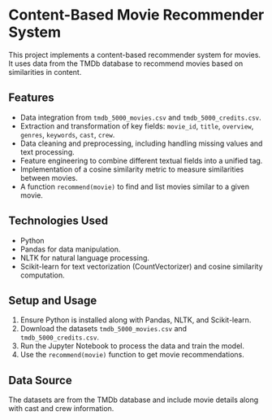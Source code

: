 # Content-Based Movie Recommender System

This project implements a content-based recommender system for movies. It uses data from the TMDb database to recommend movies based on similarities in content.

## Features

- Data integration from `tmdb_5000_movies.csv` and `tmdb_5000_credits.csv`.
- Extraction and transformation of key fields: `movie_id`, `title`, `overview`, `genres`, `keywords`, `cast`, `crew`.
- Data cleaning and preprocessing, including handling missing values and text processing.
- Feature engineering to combine different textual fields into a unified tag.
- Implementation of a cosine similarity metric to measure similarities between movies.
- A function `recommend(movie)` to find and list movies similar to a given movie.

## Technologies Used

- Python
- Pandas for data manipulation.
- NLTK for natural language processing.
- Scikit-learn for text vectorization (CountVectorizer) and cosine similarity computation.

## Setup and Usage

1. Ensure Python is installed along with Pandas, NLTK, and Scikit-learn.
2. Download the datasets `tmdb_5000_movies.csv` and `tmdb_5000_credits.csv`.
3. Run the Jupyter Notebook to process the data and train the model.
4. Use the `recommend(movie)` function to get movie recommendations.

## Data Source

The datasets are from the TMDb database and include movie details along with cast and crew information.

